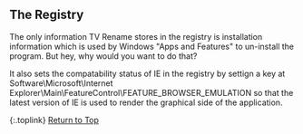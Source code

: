 <!-- START THE REGISTRY ---------------------- -->
## The Registry

The only information TV&nbsp;Rename stores in the registry is installation information which is used by Windows "Apps and Features" to un-install the program. But hey, why would you want to do that?

It also sets the compatability status of IE in the registry by settign a key at Software\Microsoft\Internet Explorer\Main\FeatureControl\FEATURE_BROWSER_EMULATION so that the latest version of IE is used to render the graphical side of the application.

{:.toplink}
[Return to Top]()
<!-- END THE REGISTRY ------------------------ -->
